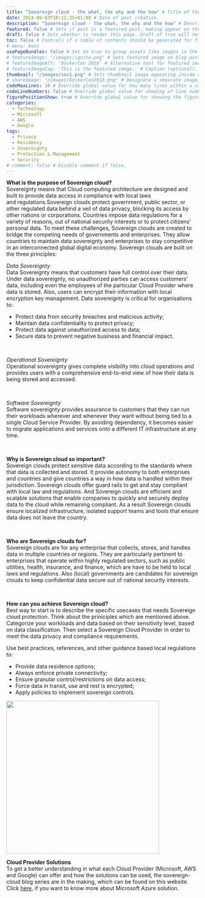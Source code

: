 ```yaml
---
title: "Sovereign cloud - the what, the why and the how" # Title of the blog post.
date: 2024-06-03T16:12:35+01:00 # Date of post creation.
description: "Sovereign cloud - the what, the why and the how" # Description used for search engine.
featured: false # Sets if post is a featured post, making appear on the home page side bar.
draft: false # Sets whether to render this page. Draft of true will not be rendered.
toc: false # Controls if a table of contents should be generated for first-level links automatically.
# menu: main
usePageBundles: false # Set to true to group assets like images in the same folder as this post.
# featureImage: "/images/ignite.png" # Sets featured image on blog post.
# featureImageAlt: 'DockerCon 2018' # Alternative text for featured image.
# featureImageCap: 'This is the featured image.' # Caption (optional).
thumbnail: "/images/sov1.png" # Sets thumbnail image appearing inside card on homepage.
# shareImage: "/images/DockerCon2018.png" # Designate a separate image for social media sharing.
codeMaxLines: 10 # Override global value for how many lines within a code block before auto-collapsing.
codeLineNumbers: false # Override global value for showing of line numbers within code block.
figurePositionShow: true # Override global value for showing the figure label.
categories:
  - Technology
  - Microsoft
  - AWS
  - Google
tags:
  - Privacy
  - Residency
  - Sovereignty
  - Protection & Management
  - Security 
# comment: false # Disable comment if false.
---
```


<B> What is the purpose of Sovereign cloud? </b> <br>
Sovereignty means that Cloud computing architecture are designed and built to provide data access in compliance with local laws and regulations.Sovereign clouds protect government, public sector, or other regulated data behind a veil of data privacy, blocking its access by other nations or corporations. Countries impose data regulations for a variety of reasons, out of national security interests or to protect citizens’ personal data. To meet these challenges, Sovereign clouds are created to bridge the competing needs of governments and enterprises. They allow countries to maintain data sovereignty and enterprises to stay competitive in an interconnected global digital economy. Sovereign clouds are built on the three principles:

<I> Data Sovereignty </I> <br>
Data Sovereignty means that customers have full control over their data. Under data sovereignty, no unauthorized parties can access customers’ data, including even the employees of the particular Cloud Provider where data is stored. Also, users can encrypt their information with local encryption key management. 
Data sovereignty is critical for organisations to:
  - Protect data from security breaches and malicious activity;
  - Maintain data confidentiality to protect privacy;
  - Protect data against unauthorized access to data;
  - Secure data to prevent negative business and financial impact.

<br> 

<I> Operational Sovereignty </I> <br>
Operational sovereignty gives complete visibility into cloud operations and provides users with a comprehensive end-to-end view of how their data is being stored and accessed.

<br>

<I> Software Sovereignty </I> <br>
Software sovereignty provides assurance to customers that they can run their workloads wherever and whenever they want without being tied to a single Cloud Service Provider. By avoiding dependency, it becomes easier to migrate applications and services onto a different IT infrastructure at any time.

<br>

<B> Why is Sovereign cloud so important? </b> <br>
Sovereign clouds protect sensitive data according to the standards where that data is collected and stored. It provide autonomy to both enterprises and countries and give countries a way in how data is handled within their jurisdiction. Sovereign clouds offer guard rails to get and stay compliant with local law and regulations. And Sovereign clouds are efficient and scalable solutions that enable companies to quickly and securely deploy data to the cloud while remaining compliant.
As a result Sovereign clouds ensure localized infrastructure, isolated support teams and tools that ensure data does not leave the country.

<br>

<B> Who are Sovereign clouds for? </b> <br>
Sovereign clouds are for any enterprise that collects, stores, and handles data in multiple countries or regions. They are particularly pertinent to enterprises that operate within highly regulated sectors, such as public utilities, health, insurance, and finance, which are have to be held to local laws and regulations. Also (local) governments are candidates for sovereign clouds to keep confidential data secure out of national security interests.

<br>

<B> How can you achieve Sovereign cloud? </b> <br>
Best way to start is to describe the specific usecases that needs Sovereign cloud protection. Think about the priniciples which are mentioned above. Categorize your workloads and data based on their sensitivity level, based on data classification. Then select a Sovereign Cloud Provider in order to meet the data privacy and compliance requirements.

Use best practices, references, and other guidance based local regulations to:
  - Provide data residence options;
  - Always enforce private connectivity;
  - Ensure granular control/restrictions on data access;
  - Force data in transit, use and rest is encrypted;
  - Apply policies to implement sovereign controls.


<img src="/images/sov2.png" width="400" height="400">


<B>Cloud Provider Solutions</b> <br>
To get a better understanding in what each Cloud Provider (Microsoft, AWS and Google) can offer and how the solutions can be used, the sovereign-cloud blog series are in the making, which can be found on this website. Click <a href="https://sovereign-cloud.nl/posts/mcfs-gen-2024-06-09/">here</a>, if you want to know more about Microsoft Azure solution.
<br>
<br>



